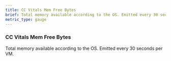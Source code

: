 ```yaml
---
title: CC Vitals Mem Free Bytes
brief: Total memory available according to the OS. Emitted every 30 seconds per VM.
metric_type: gauge
---
```


### CC Vitals Mem Free Bytes

Total memory available according to the OS. Emitted every 30 seconds per VM.